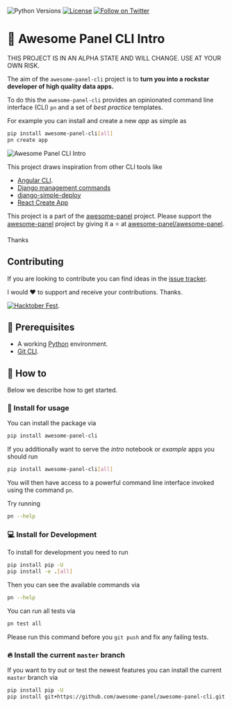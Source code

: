 ![Python Versions](https://img.shields.io/badge/3.7%20%7C%203.8%20%7C%203.9%20%7C%203.10-blue) [![License](https://img.shields.io/badge/License-MIT%202.0-blue.svg)](https://opensource.org/licenses/Apache-2.0) [![Follow on Twitter](https://img.shields.io/twitter/follow/MarcSkovMadsen.svg?style=social)](https://twitter.com/MarcSkovMadsen)

# 🚪 Awesome Panel CLI Intro

THIS PROJECT IS IN AN ALPHA STATE AND WILL CHANGE. USE AT YOUR OWN RISK.

The aim of the `awesome-panel-cli` project is to **turn you into a
rockstar developer of high quality data apps.**

To do this the `awesome-panel-cli` provides an opinionated command line interface (CLI) `pn` and a
set of *best practice* templates.

For example you can install and create a new *app* as simple as

```bash
pip install awesome-panel-cli[all]
pn create app
```

![Awesome Panel CLI Intro](assets/videos/awesome-panel-cli-intro.gif)

This project draws inspiration from other CLI tools like

- [Angular CLI](https://angular.io/cli).
- [Django management commands](https://www.djangoproject.com/)
- [django-simple-deploy](https://github.com/ehmatthes/django-simple-deploy)
- [React Create App](https://reactjs.org/docs/create-a-new-react-app.html)

This project is a part of the [awesome-panel](https://awesome-panel.org) project. Please support the
[awesome-panel](https://awesome-panel.org) project by giving it a ⭐ at
[awesome-panel/awesome-panel](https://github.com/awesome-panel/awesome-panel).

Thanks

## Contributing

If you are looking to contribute you can find ideas in the [issue tracker](https://github.com/awesome-panel/awesome-panel-cli/issues).

I would ❤️ to support and receive your contributions. Thanks.

[![Hacktober Fest](https://github.blog/wp-content/uploads/2022/10/hacktoberfestbanner.jpeg?fit=1200%2C630)](https://github.com/awesome-panel/awesome-panel-cli/issues).

## 🧳 Prerequisites

- A working [Python](https://www.python.org/downloads/) environment.
- [Git CLI](https://git-scm.com/book/en/v2/Getting-Started-Installing-Git).

## 📙 How to

Below we describe how to get started.

### 🚀 Install for usage

You can install the package via

```bash
pip install awesome-panel-cli
```

If you additionally want to serve the *intro* notebook or *example* apps you should run

```bash
pip install awesome-panel-cli[all]
```

You will then have access to a powerful command line interface invoked using the command `pn`.

Try running

```bash
pn --help
```

### 💻 Install for Development

To install for development you need to run

```bash
pip install pip -U
pip install -e .[all]
```

Then you can see the available commands via

```bash
pn --help
```

You can run all tests via

```bash
pn test all
```

Please run this command before you `git push` and fix any failing tests.

### 🔥 Install the current `master` branch

If you want to try out or test the newest features you can install the current `master` branch via

```bash
pip install pip -U
pip install git+https://github.com/awesome-panel/awesome-panel-cli.git
```
